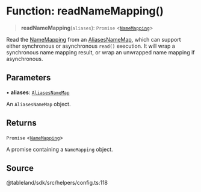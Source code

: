 # Function: readNameMapping()

> **readNameMapping**(`aliases`): `Promise` \<[`NameMapping`](../type-aliases/NameMapping.md)\>

Read the [NameMapping](../type-aliases/NameMapping.md) from an [AliasesNameMap](../interfaces/AliasesNameMap.md), which can
support either synchronous or asynchronous `read()` execution. It will wrap a
synchronous name mapping result, or wrap an unwrapped name mapping if
asynchronous.

## Parameters

• **aliases**: [`AliasesNameMap`](../interfaces/AliasesNameMap.md)

An `AliasesNameMap` object.

## Returns

`Promise` \<[`NameMapping`](../type-aliases/NameMapping.md)\>

A promise containing a `NameMapping` object.

## Source

@tableland/sdk/src/helpers/config.ts:118
